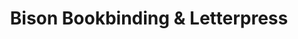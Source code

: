 ---
title: "Bison Bookbinding & Letterpress"
url: /bellingham/bison-bookbinding-and-letterpress/
shop: gift
---